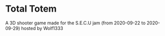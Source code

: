 # Total Totem
 A 3D shooter game made for the S.E.C.U jam (from 2020-09-22 to 2020-09-29) hosted by Wolf1333
